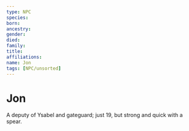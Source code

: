 ```yaml
---
type: NPC
species:
born:
ancestry:
gender:
died:
family:
title:
affiliations:
name: Jon
tags: [NPC/unsorted]
---
```

# Jon

A deputy of Ysabel and gateguard; just 19, but strong and quick with a spear.